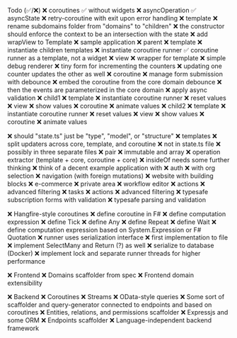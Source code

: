Todo (✅/❌)
  ❌ coroutines
    ✅ without widgets
    ❌ asyncOperation
      ✅ asyncState
      ❌ retry-coroutine with exit upon error handling 
  ❌ template
    ❌ rename subdomains folder from "domains" to "children"
    ❌ the constructor should enforce the context to be an intersection with the state
    ❌ add wrapView to Template
  ❌ sample application
    ❌ parent 
      ❌ template
        ❌ instantiate children templates
        ❌ instantiate coroutine runner
          ✅ coroutine runner as a template, not a widget
      ❌ view
        ❌ wrapper for template
        ❌ simple debug renderer
        ❌ tiny form for incrementing the counters
          ❌ updating one counter updates the other as well
      ❌ coroutine
        ❌ manage form submission with debounce
          ❌ embed the coroutine from the core domain debounce
            ❌ then the events are parameterized in the core domain
        ❌ apply async validation
    ❌ child1
      ❌ template
        ❌ instantiate coroutine runner
        ❌ reset values
      ❌ view
        ❌ show values
      ❌ coroutine
        ❌ animate values
    ❌ child2
      ❌ template
        ❌ instantiate coroutine runner
        ❌ reset values
      ❌ view
        ❌ show values
      ❌ coroutine
        ❌ animate values

  ❌ should "state.ts" just be "type", "model", or "structure"
  ❌ templates
  ❌ split updaters across core, template, and coroutine
    ❌ not in state.ts file
    ❌ possibly in three separate files
  ❌ pair
  ❌ immutable and array
  ❌ operation extractor (template + core, coroutine + core)
  ❌ insideOf needs some further thinking
  ❌ think of a decent example application with
  ❌ auth
  ❌   with org selection
  ❌ navigation (with foreign mutations)
  ❌ website with building blocks
  ❌ e-commerce
  ❌ private area
  ❌ workflow editor
  ❌   actions
  ❌   advanced filtering
  ❌ tasks
  ❌   actions
  ❌   advanced filtering
  ❌ typesafe subscription forms with validation
  ❌ typesafe parsing and validation

❌ Hangfire-style coroutines
  ❌ define coroutine in F#
  ❌ define computation expression
    ❌ define Tick
    ❌ define Any
    ❌ define Repeat
    ❌ define Wait
  ❌ define computation expression based on System.Expression or F# Quotation
  ❌ runner uses serialization interface
    ❌ first implementation to file
  ❌ implement SelectMany and Return (?) as well
  ❌ serialize to database (Docker)
  ❌ implement lock and separate runner threads for higher performance

❌ Frontend
  ❌ Domains scaffolder from spec
  ❌ Frontend domain extensibility

❌ Backend
  ❌ Coroutines
    ❌ Streams
  ❌ OData-style queries
  ❌ Some sort of scaffolder and query-generator connected to endpoints and based on coroutines
  ❌ Entities, relations, and permissions scaffolder
  ❌ Expressjs and some ORM
  ❌ Endpoints scaffolder
  ❌ Language-independent backend framework
